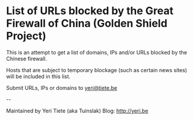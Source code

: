 # List of URLs blocked by the Great Firewall of China (Golden Shield Project)

This is an attempt to get a list of domains, IPs and/or URLs blocked by the Chinese firewall.

Hosts that are subject to temporary blockage (such as certain news sites) will be included in this list.

Submit URLs, IPs or domains to <yeri@tiete.be>

--

Maintained by Yeri Tiete (aka Tuinslak) 
Blog: <http://yeri.be>

